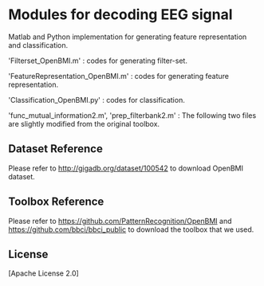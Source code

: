 # Modules for decoding EEG signal
Matlab and Python implementation for generating feature representation and classification.

'Filterset_OpenBMI.m' : codes for generating filter-set. 

'FeatureRepresentation_OpenBMI.m' : codes for generating feature representation.

'Classification_OpenBMI.py' : codes for classification.

'func_mutual_information2.m', 'prep_filterbank2.m' : The following two files are slightly modified from the original toolbox.


## Dataset Reference
Please refer to http://gigadb.org/dataset/100542 to download OpenBMI dataset.


## Toolbox Reference
Please refer to https://github.com/PatternRecognition/OpenBMI and https://github.com/bbci/bbci_public to download the toolbox that we used.


## License
[Apache License 2.0]

